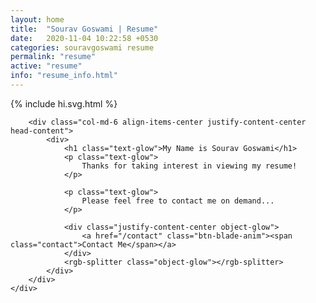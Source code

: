 ```yaml
---
layout: home
title:  "Sourav Goswami | Resume"
date:   2020-11-04 10:22:58 +0530
categories: souravgoswami resume
permalink: "resume"
active: "resume"
info: "resume_info.html"
---
```


<div class="main">
	<div class="row">
		<div class="col-md-6 div-dp">
			<div class="div-dp-container">
				{% include hi.svg.html %}
			</div>
		</div>

		<div class="col-md-6 align-items-center justify-content-center head-content">
			<div>
				<h1 class="text-glow">My Name is Sourav Goswami</h1>
				<p class="text-glow">
					Thanks for taking interest in viewing my resume!
				</p>

				<p class="text-glow">
					Please feel free to contact me on demand...
				</p>

				<div class="justify-content-center object-glow">
					<a href="/contact" class="btn-blade-anim"><span class="contact">Contact Me</span></a>
				</div>
				<rgb-splitter class="object-glow"></rgb-splitter>
			</div>
		</div>
	</div>
</div>

